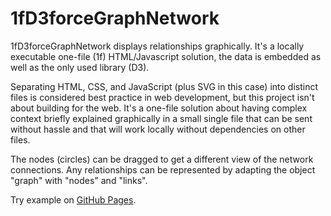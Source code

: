 # 1fD3forceGraphNetwork
1fD3forceGraphNetwork displays relationships graphically. It's a locally executable one-file (1f) HTML/Javascript solution, the data is embedded as well as the only used library (D3).

Separating HTML, CSS, and JavaScript (plus SVG in this case) into distinct files is considered best practice in web development, but this project isn't about building for the web. It's a one-file solution about having complex context briefly explained graphically in a small single file that can be sent without hassle and that will work locally without dependencies on other files.

The nodes (circles) can be dragged to get a different view of the network connections.
Any relationships can be represented by adapting the object "graph" with "nodes" and "links".

Try example on [GitHub Pages](https://andreasheese.github.io/1fD3forceGraphNetwork/).
